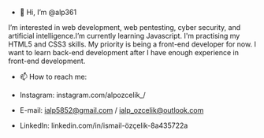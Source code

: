 - 👋 Hi, I’m @alp361

I’m interested in web development, web pentesting, cyber security, and artificial intelligence.I’m currently learning Javascript. I'm practising my HTML5 and CSS3 skills.
My priority is being a front-end developer for now. I want to learn back-end development after I have enough experience in front-end development.

- 📫 How to reach me:

- Instagram: instagram.com/alpozcelik_/
- E-mail: ialp5852@gmail.com / ialp_ozcelik@outlook.com
- LinkedIn: linkedin.com/in/ismail-özçelik-8a435722a



<!---
alp361/alp361 is a ✨ special ✨ repository because its `README.md` (this file) appears on your GitHub profile.
You can click the Preview link to take a look at your changes.
--->
